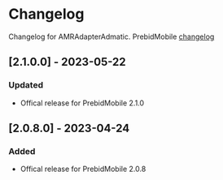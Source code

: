 # Changelog

Changelog for AMRAdapterAdmatic. 
PrebidMobile [changelog](https://prebid.org/product-suite/prebid-mobile/)

## [2.1.0.0] - 2023-05-22
### Updated
- Offical release for PrebidMobile 2.1.0

## [2.0.8.0] - 2023-04-24
### Added
- Offical release for PrebidMobile 2.0.8
